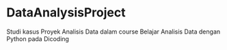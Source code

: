 # DataAnalysisProject
Studi kasus Proyek Analisis Data dalam course Belajar Analisis Data dengan Python pada Dicoding
